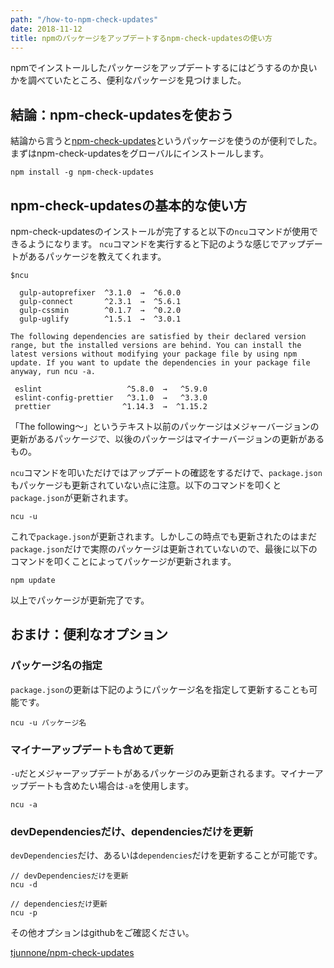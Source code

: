 ```yaml
---
path: "/how-to-npm-check-updates"
date: 2018-11-12
title: npmのパッケージをアップデートするnpm-check-updatesの使い方
---
```


npmでインストールしたパッケージをアップデートするにはどうするのか良いかを調べていたところ、便利なパッケージを見つけました。

## 結論：npm-check-updatesを使おう
結論から言うと<a href="https://github.com/tjunnone/npm-check-updates" target="_blank">npm-check-updates</a>というパッケージを使うのが便利でした。まずはnpm-check-updatesをグローバルにインストールします。

```shell
npm install -g npm-check-updates
```

## npm-check-updatesの基本的な使い方
npm-check-updatesのインストールが完了すると以下の`ncu`コマンドが使用できるようになります。
`ncu`コマンドを実行すると下記のような感じでアップデートがあるパッケージを教えてくれます。

```
$ncu

  gulp-autoprefixer  ^3.1.0  →  ^6.0.0
  gulp-connect       ^2.3.1  →  ^5.6.1
  gulp-cssmin        ^0.1.7  →  ^0.2.0
  gulp-uglify        ^1.5.1  →  ^3.0.1

The following dependencies are satisfied by their declared version range, but the installed versions are behind. You can install the latest versions without modifying your package file by using npm update. If you want to update the dependencies in your package file anyway, run ncu -a.

 eslint                   ^5.8.0  →   ^5.9.0
 eslint-config-prettier   ^3.1.0  →   ^3.3.0
 prettier                ^1.14.3  →  ^1.15.2

```

「The following〜」というテキスト以前のパッケージはメジャーバージョンの更新があるパッケージで、以後のパッケージはマイナーバージョンの更新があるもの。

`ncu`コマンドを叩いただけではアップデートの確認をするだけで、`package.json`もパッケージも更新されていない点に注意。以下のコマンドを叩くと`package.json`が更新されます。

```shell
ncu -u
```

これで`package.json`が更新されます。しかしこの時点でも更新されたのはまだ`package.json`だけで実際のパッケージは更新されていないので、最後に以下のコマンドを叩くことによってパッケージが更新されます。

```shell
npm update
```

以上でパッケージが更新完了です。

## おまけ：便利なオプション

### パッケージ名の指定

`package.json`の更新は下記のようにパッケージ名を指定して更新することも可能です。

```shell
ncu -u パッケージ名
```

### マイナーアップデートも含めて更新

`-u`だとメジャーアップデートがあるパッケージのみ更新されるます。マイナーアップデートも含めたい場合は`-a`を使用します。

```shell
ncu -a
```

### devDependenciesだけ、dependenciesだけを更新

`devDependencies`だけ、あるいは`dependencies`だけを更新することが可能です。

```shell
// devDependenciesだけを更新
ncu -d
```

```shell
// dependenciesだけ更新
ncu -p
```

その他オプションはgithubをご確認ください。

<a href="https://github.com/tjunnone/npm-check-updates" target="_blank">tjunnone/npm-check-updates</a>